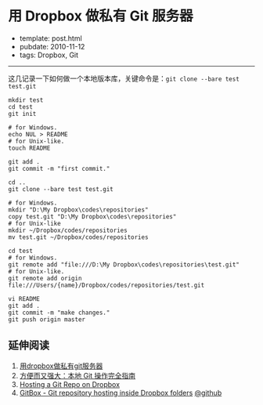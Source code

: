 
# 用 Dropbox 做私有 Git 服务器

- template: post.html
- pubdate: 2010-11-12
- tags: Dropbox, Git

----


这几记录一下如何做一个本地版本库，关键命令是：`git clone --bare test test.git`

```
mkdir test
cd test
git init

# for Windows.
echo NUL > README
# for Unix-like.
touch README

git add .
git commit -m "first commit."

cd ..
git clone --bare test test.git

# for Windows.
mkdir "D:\My Dropbox\codes\repositories"
copy test.git "D:\My Dropbox\codes\repositories"
# for Unix-like
mkdir ~/Dropbox/codes/repositories
mv test.git ~/Dropbox/codes/repositories

cd test
# for Windows.
git remote add "file:///D:\My Dropbox\codes\repositories\test.git"
# for Unix-like.
git remote add origin file:///Users/{name}/Dropbox/codes/repositories/test.git

vi README
git add .
git commit -m "make changes."
git push origin master
```


## 延伸阅读

1. [用dropbox做私有git服务器](http://roylez.heroku.com/2010/01/16/git-dropbox.html)
1. [方便而又强大：本地 Git 操作完全指南](http://blog.williamyao.com/archives/232)
1. [Hosting a Git Repo on Dropbox](http://andre.engelbrechtonline.net/blog/2010/04/22/hosting-git-repo-dropbox/)
1. [GitBox - Git repository hosting inside Dropbox folders](http://forums.dropbox.com/topic.php?id=23772)
    [@github](https://github.com/karalabe/gitbox)
